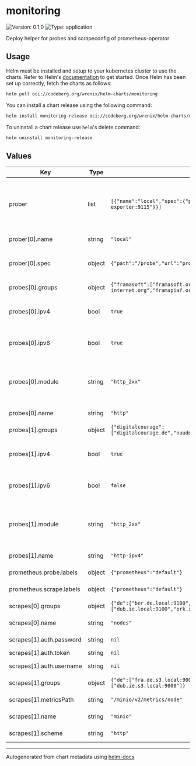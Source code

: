 # monitoring

![Version: 0.1.0](https://img.shields.io/badge/Version-0.1.0-informational?style=flat-square) ![Type: application](https://img.shields.io/badge/Type-application-informational?style=flat-square)

Deploy helper for probes and scrapeconfig of prometheus-operator

## Usage

Helm must be installed and setup to your kubernetes cluster to use the charts.
Refer to Helm's [documentation](https://helm.sh/docs) to get started.
Once Helm has been set up correctly, fetch the charts as follows:

```bash
helm pull oci://codeberg.org/wrenix/helm-charts/monitoring
```

You can install a chart release using the following command:

```bash
helm install monitoring-release oci://codeberg.org/wrenix/helm-charts/monitoring --values values.yaml
```

To uninstall a chart release use `helm`'s delete command:

```bash
helm uninstall monitoring-release
```

## Values

| Key | Type | Default | Description |
|-----|------|---------|-------------|
| prober | list | `[{"name":"local","spec":{"path":"/probe","url":"prometheus-blackbox-exporter:9115"}}]` | prober for each the following probes are created (multiside probes) |
| prober[0].name | string | `"local"` | name of prober |
| prober[0].spec | object | `{"path":"/probe","url":"prometheus-blackbox-exporter:9115"}` | spec of prober (like url, path, scheme ...) |
| probes[0].groups | object | `{"framasoft":["framasoft.org","degooglisons-internet.org","framapiaf.org","framatube.org"]}` | groups with targets |
| probes[0].ipv4 | bool | `true` | setup one for ipv4 (see module and his suffix) |
| probes[0].ipv6 | bool | `true` | setup one for ipv6 (see module and his suffix) |
| probes[0].module | string | `"http_2xx"` | probe module (suffix with _ipv4 and ipv6 if enabled) |
| probes[0].name | string | `"http"` | name of probe |
| probes[1].groups | object | `{"digitalcourage":["digitalcourage.de","nuudel.digitalcourage.de","digitalcourage.social"]}` | groups with targets |
| probes[1].ipv4 | bool | `true` | setup one for ipv4 (see module and his suffix) |
| probes[1].ipv6 | bool | `false` | setup one for ipv6 (see module and his suffix) |
| probes[1].module | string | `"http_2xx"` | probe module (suffix with _ipv4 and ipv6 if enabled) |
| probes[1].name | string | `"http-ipv4"` | name of probe |
| prometheus.probe.labels | object | `{"prometheus":"default"}` | labels on Probe |
| prometheus.scrape.labels | object | `{"prometheus":"default"}` | labels on ScrapeConfig |
| scrapes[0].groups | object | `{"de":["ber.de.local:9100","fra.de.local:9100","ham.de.local:9100"],"ie":["dub.ie.local:9100","ork.ie.local:9100"]}` | groups with targets |
| scrapes[0].name | string | `"nodes"` | name of scrape |
| scrapes[1].auth.password | string | `nil` | basic auth password |
| scrapes[1].auth.token | string | `nil` | bearer token |
| scrapes[1].auth.username | string | `nil` | basic auth username |
| scrapes[1].groups | object | `{"de":["fra.de.s3.local:9000","ham.de.s3.local:9000"],"ie":["dub.ie.s3.local:9000"]}` | groups with targets |
| scrapes[1].metricsPath | string | `"/minio/v2/metrics/node"` | metric path on scrape |
| scrapes[1].name | string | `"minio"` | name of scrape |
| scrapes[1].scheme | string | `"http"` | schema on scrape |

----------------------------------------------
Autogenerated from chart metadata using [helm-docs](https://github.com/norwoodj/helm-docs)
